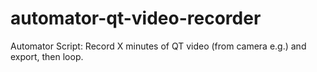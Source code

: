 # automator-qt-video-recorder
Automator Script: Record X minutes of QT video (from camera e.g.) and export, then loop.

